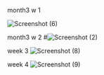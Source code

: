 month3 w 1

![Screenshot (6)](https://user-images.githubusercontent.com/107474114/194758051-ab6e1457-d681-48d5-8fce-ae315da75776.png)

month3 w 2
#![Screenshot (2)](https://user-images.githubusercontent.com/107474114/194757882-b594edd6-ae44-414f-a85a-b335e3db30e1.png)


week 3
![Screenshot (8)](https://user-images.githubusercontent.com/107474114/198875407-5bc8f4bc-2b6d-4ef2-8fb8-3383bdad10b0.png)

week 4
![Screenshot (9)](https://user-images.githubusercontent.com/107474114/198875419-a21a7efe-515b-446e-a883-6bc56c6d6acf.png)
